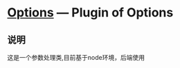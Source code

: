 [Options](https://github.com/jnxyx/options) — Plugin of Options
==================================================

说明
-----------------------------------

这是一个参数处理类,目前基于node环境，后端使用